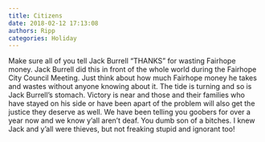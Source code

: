 ```yaml
---
title: Citizens
date: 2018-02-12 17:13:08
authors: Ripp
categories: Holiday
---
```


 Make sure all of you tell Jack Burrell “THANKS” for wasting Fairhope money. Jack Burrell did this in front of the whole world during the Fairhope City Council Meeting. Just think about how much Fairhope money he takes and wastes without anyone knowing about it. The tide is turning and so is Jack Burrell’s stomach.  Victory is near and those and their families who have stayed on his side or have been apart of the problem will also get the justice they deserve as well. We have been telling you goobers for over a year now and we know y’all aren’t deaf. You dumb son of a bitches. I knew Jack and y’all were thieves, but not freaking stupid and ignorant too!